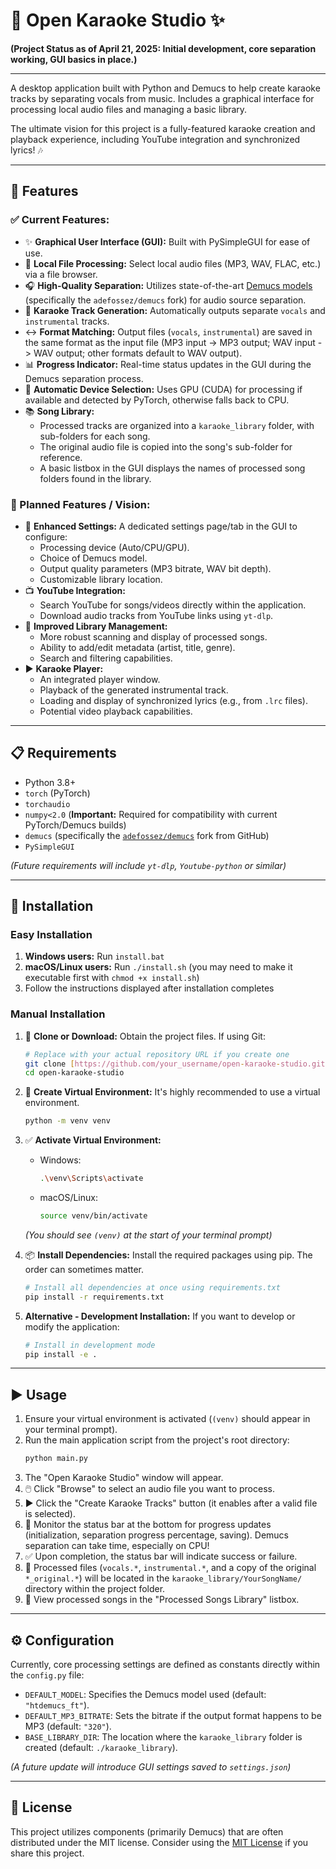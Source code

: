 # 🎤 Open Karaoke Studio ✨

**(Project Status as of April 21, 2025: Initial development, core separation working, GUI basics in place.)**

---

A desktop application built with Python and Demucs to help create karaoke tracks by separating vocals from music. Includes a graphical interface for processing local audio files and managing a basic library.

The ultimate vision for this project is a fully-featured karaoke creation and playback experience, including YouTube integration and synchronized lyrics! 🎶

---

## 🌟 Features

### ✅ Current Features:

* ✨ **Graphical User Interface (GUI):** Built with PySimpleGUI for ease of use.
* 📁 **Local File Processing:** Select local audio files (MP3, WAV, FLAC, etc.) via a file browser.
* 🎧 **High-Quality Separation:** Utilizes state-of-the-art [Demucs models](https://github.com/adefossez/demucs) (specifically the `adefossez/demucs` fork) for audio source separation.
* 🎤 **Karaoke Track Generation:** Automatically outputs separate `vocals` and `instrumental` tracks.
* ↔️ **Format Matching:** Output files (`vocals`, `instrumental`) are saved in the same format as the input file (MP3 input -> MP3 output; WAV input -> WAV output; other formats default to WAV output).
* 📊 **Progress Indicator:** Real-time status updates in the GUI during the Demucs separation process.
* 🤖 **Automatic Device Selection:** Uses GPU (CUDA) for processing if available and detected by PyTorch, otherwise falls back to CPU.
* 📚 **Song Library:**
    * Processed tracks are organized into a `karaoke_library` folder, with sub-folders for each song.
    * The original audio file is copied into the song's sub-folder for reference.
    * A basic listbox in the GUI displays the names of processed song folders found in the library.

### 🚀 Planned Features / Vision:

* 🔧 **Enhanced Settings:** A dedicated settings page/tab in the GUI to configure:
    * Processing device (Auto/CPU/GPU).
    * Choice of Demucs model.
    * Output quality parameters (MP3 bitrate, WAV bit depth).
    * Customizable library location.
* 📺 **YouTube Integration:**
    * Search YouTube for songs/videos directly within the application.
    * Download audio tracks from YouTube links using `yt-dlp`.
* 💾 **Improved Library Management:**
    * More robust scanning and display of processed songs.
    * Ability to add/edit metadata (artist, title, genre).
    * Search and filtering capabilities.
* ▶️ **Karaoke Player:**
    * An integrated player window.
    * Playback of the generated instrumental track.
    * Loading and display of synchronized lyrics (e.g., from `.lrc` files).
    * Potential video playback capabilities.

---

## 📋 Requirements

* Python 3.8+
* `torch` (PyTorch)
* `torchaudio`
* `numpy<2.0` (**Important:** Required for compatibility with current PyTorch/Demucs builds)
* `demucs` (specifically the [`adefossez/demucs`](https://github.com/adefossez/demucs) fork from GitHub)
* `PySimpleGUI`

*(Future requirements will include `yt-dlp`, `Youtube-python` or similar)*

---

## 🚀 Installation

### Easy Installation

1. **Windows users:** Run `install.bat`
2. **macOS/Linux users:** Run `./install.sh` (you may need to make it executable first with `chmod +x install.sh`)
3. Follow the instructions displayed after installation completes

### Manual Installation

1.  📁 **Clone or Download:** Obtain the project files. If using Git:
    ```bash
    # Replace with your actual repository URL if you create one
    git clone [https://github.com/your_username/open-karaoke-studio.git](https://github.com/your_username/open-karaoke-studio.git)
    cd open-karaoke-studio
    ```

2.  🐍 **Create Virtual Environment:** It's highly recommended to use a virtual environment.
    ```bash
    python -m venv venv
    ```

3.  ✅ **Activate Virtual Environment:**
    * Windows:
        ```bash
        .\venv\Scripts\activate
        ```
    * macOS/Linux:
        ```bash
        source venv/bin/activate
        ```
    *(You should see `(venv)` at the start of your terminal prompt)*

4.  📦 **Install Dependencies:** Install the required packages using pip. The order can sometimes matter.
    ```bash
    # Install all dependencies at once using requirements.txt
    pip install -r requirements.txt
    ```

5. **Alternative - Development Installation:** If you want to develop or modify the application:
   ```bash
   # Install in development mode
   pip install -e .
   ```

---

## ▶️ Usage

1.  Ensure your virtual environment is activated (`(venv)` should appear in your terminal prompt).
2.  Run the main application script from the project's root directory:
    ```bash
    python main.py
    ```
3.  The "Open Karaoke Studio" window will appear.
4.  🖱️ Click "Browse" to select an audio file you want to process.
5.  ▶️ Click the "Create Karaoke Tracks" button (it enables after a valid file is selected).
6.  👀 Monitor the status bar at the bottom for progress updates (initialization, separation progress percentage, saving). Demucs separation can take time, especially on CPU!
7.  ✅ Upon completion, the status bar will indicate success or failure.
8.  🎉 Processed files (`vocals.*`, `instrumental.*`, and a copy of the original `*_original.*`) will be located in the `karaoke_library/YourSongName/` directory within the project folder.
9.  📂 View processed songs in the "Processed Songs Library" listbox.

---

## ⚙️ Configuration

Currently, core processing settings are defined as constants directly within the `config.py` file:

* `DEFAULT_MODEL`: Specifies the Demucs model used (default: `"htdemucs_ft"`).
* `DEFAULT_MP3_BITRATE`: Sets the bitrate if the output format happens to be MP3 (default: `"320"`).
* `BASE_LIBRARY_DIR`: The location where the `karaoke_library` folder is created (default: `./karaoke_library`).

*(A future update will introduce GUI settings saved to `settings.json`)*

---

## 📄 License

This project utilizes components (primarily Demucs) that are often distributed under the MIT license. Consider using the [MIT License](https://opensource.org/licenses/MIT) if you share this project.
